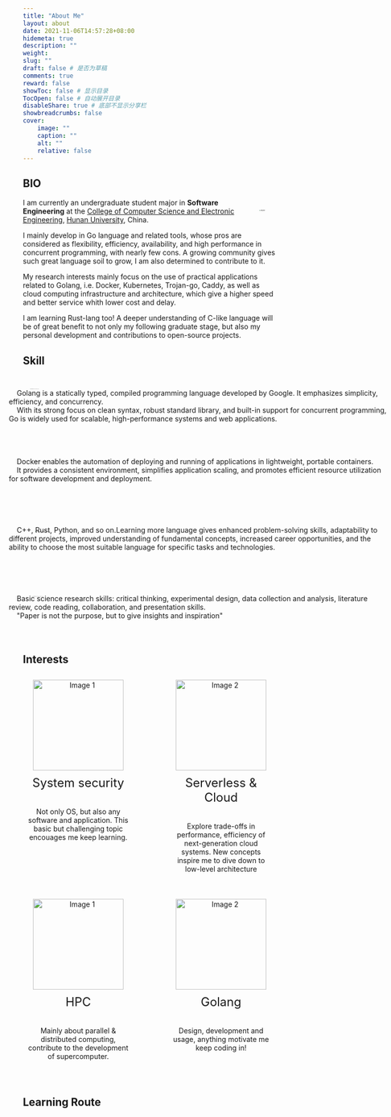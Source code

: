 ```yaml
---
title: "About Me"
layout: about
date: 2021-11-06T14:57:28+08:00
hidemeta: true
description: ""
weight:
slug: ""
draft: false # 是否为草稿
comments: true
reward: false
showToc: false # 显示目录
TocOpen: false # 自动展开目录
disableShare: true # 底部不显示分享栏
showbreadcrumbs: false
cover:
    image: ""
    caption: ""
    alt: ""
    relative: false
---
```



## BIO
<img src="http://magenta-note-1305707521.coscd.myqcloud.com/JiangHan.jpg" align='right' alt="JiangHan" style="zoom:15%; padding:150px"/> I am currently an undergraduate student major in **Software Engineering** at the [College of Computer Science and Electronic Engineering](http://csee.hnu.edu.cn/home.htm), [Hunan University](http://www-en.hnu.edu.cn), China.

I mainly develop in Go language and related tools, whose pros are considered as flexibility, efficiency, availability, and high performance in concurrent programming, with nearly few cons. A growing community gives such great language soil to grow, I am also determined to contribute to it.

My research interests mainly focus on the use of practical applications related to Golang, i.e. Docker, Kubernetes, Trojan-go, Caddy, as well as cloud computing infrastructure and architecture, which give a higher speed and better service whith lower cost and delay.

I am learning Rust-lang too! A deeper understanding of C-like language will be of great benefit to not only my following graduate stage, but also my personal development and contributions to open-source projects.


## Skill
## 


<div>
  <img src="http://magenta-note-1305707521.coscd.myqcloud.com/Screenshot%202023-05-15%20at%2020.35.22-20230516125323454.png" alt="Screenshot 2023-05-15 at 20.35.22" align='left' style="zoom:7%; padding:200px" />
  <p style='position:absolute; left:200px'>
    &nbsp;&nbsp;&nbsp;&nbsp;Golang is a statically typed, compiled programming language developed by Google. It emphasizes simplicity, efficiency, and concurrency. <br>
    &nbsp;&nbsp;&nbsp;&nbsp;With its strong focus on clean syntax, robust standard library, and built-in support for concurrent programming, Go is widely used for scalable, high-performance systems and web applications.
  </p>
</div>
<br><br><br><br>
<br><br><br><br>

<div>
  <img src="http://magenta-note-1305707521.coscd.myqcloud.com/doccccccc.png" alt="Screenshot 2023-05-15 at 20.35.22" alt="Screenshot 2023-05-15 at 20.35.22" align='left' style="zoom:11%; padding:200px" />
  <p style='position:absolute; left:200px'>
    &nbsp;&nbsp;&nbsp;&nbsp;Docker enables the automation of deploying and running of applications in lightweight, portable containers. <br>
    &nbsp;&nbsp;&nbsp;&nbsp;It provides a consistent environment, simplifies application scaling, and promotes efficient resource utilization for software development and deployment.
  </p>
</div>
<br><br><br><br>
<br><br><br><br>

<div>
  <img src="http://magenta-note-1305707521.coscd.myqcloud.com/Screenshot%202023-05-16%20at%2013.05.20-2.png" alt="Screenshot 2023-05-15 at 20.35.22" align='left' style="zoom:12%; padding:200px" />
  <p style='position:absolute; left:200px'>
    &nbsp;&nbsp;&nbsp;&nbsp;C++, Rust, Python, and so on.Learning more language gives enhanced problem-solving skills, adaptability to different projects, improved understanding of fundamental concepts, increased career opportunities, and the ability to choose the most suitable language for specific tasks and technologies.
  </p>
</div>
<br><br><br><br>
<br><br><br><br>

<div>
  <img src="http://magenta-note-1305707521.coscd.myqcloud.com/Screenshot%202023-05-16%20at%2013.04.26-2.png" alt="Screenshot 2023-05-15 at 20.35.22" align='left' style="zoom:9%; padding:200px" />
  <p style='position:absolute; left:200px'>
    &nbsp;&nbsp;&nbsp;&nbsp;Basic science research skills: critical thinking, experimental design, data collection and analysis, literature review, code reading, collaboration,  and presentation skills. <br>
    &nbsp;&nbsp;&nbsp;&nbsp;"Paper is not the purpose, but to give insights and inspiration"
  </p>
</div>
<br><br><br><br><br><br>

## Interests
<style>
.container {
  display: flex;
  justify-content: space-between;
  align-items: flex-start;
}

.part {
  text-align: center;
  margin: 10px;
  display: flex;
  flex-direction: column;
  justify-content: center;
  align-items: center;
}

.image {
  width: auto;
  height: 180px;
}
    
.ttl {
  font-size: 24px;
  margin-top: 10px;
  max-width: 200px;
  word-wrap: break-word;
}

.text {
  margin-top: 10px;
  max-width: 200px;
  word-wrap: break-word;
}
</style>
</head>
<body>

<div class="container">
  <div class="part">
    <img class="image" src="http://magenta-note-1305707521.coscd.myqcloud.com/data-security.png" alt="Image 1">
      <p class="ttl">System security</p> 
      <p class="text">Not only OS, but also any software and application. This basic but challenging topic encouages me keep learning.</p>
  </div>

  <div class="part">
    <img class="image" src="http://magenta-note-1305707521.coscd.myqcloud.com/serverless-header-image--1-.png" alt="Image 2">
    <p class="ttl">Serverless & Cloud<br> </p>
    <p class="text">Explore trade-offs in performance, efficiency of next-generation cloud systems. New concepts inspire me to dive down to low-level architecture</p>
  </div>
</div>
    
<br>
<div class="container">
  <div class="part">
    <img class="image" src="http://magenta-note-1305707521.coscd.myqcloud.com/download.png" alt="Image 1">
    <p class="ttl">HPC</p>
    <p class="text">Mainly about parallel & distributed computing, contribute to the development of supercomputer.</p>
  </div>

  <div class="part">
    <img class="image" src="http://magenta-note-1305707521.coscd.myqcloud.com/clipart1113243.png" alt="Image 2">
    <p class="ttl"> Golang</p>
    <p class="text">Design, development and usage, anything motivate me keep coding in!</p>
  </div>

</div>
<br>

    

## Learning Route
